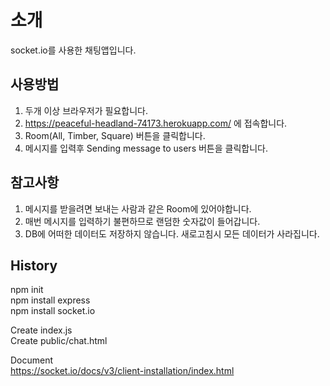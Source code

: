 # 소개  
socket.io를 사용한 채팅앱입니다.

## 사용방법
1. 두개 이상 브라우저가 필요합니다. 
2. https://peaceful-headland-74173.herokuapp.com/ 에 접속합니다. 
3. Room(All, Timber, Square) 버튼을 클릭합니다.   
4. 메시지를 입력후 Sending message to users 버튼을 클릭합니다.

## 참고사항
1. 메시지를 받을려면 보내는 사람과 같은 Room에 있어야합니다. 
2. 매번 메시지를 입력하기 불편하므로 랜덤한 숫자값이 들어갑니다. 
3. DB에 어떠한 데이터도 저장하지 않습니다. 새로고침시 모든 데이터가 사라집니다. 

## History  
npm init  
npm install express  
npm install socket.io  
  
Create index.js  
Create public/chat.html  
  
Document  
https://socket.io/docs/v3/client-installation/index.html  

  